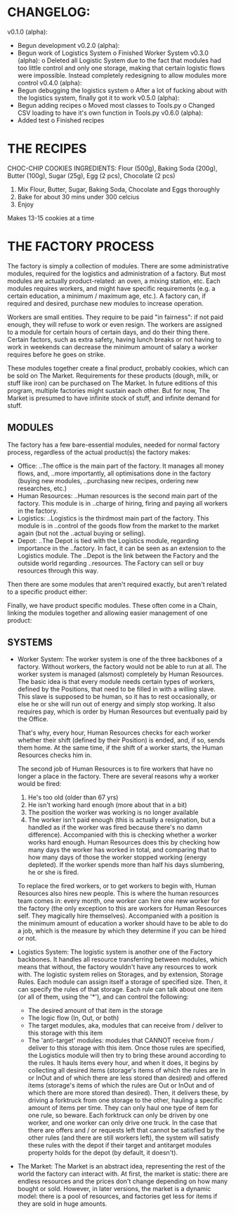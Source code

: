 # CHANGELOG:
v0.1.0 (alpha):
  + Begun development
v0.2.0 (alpha):
  + Begun work of Logistics System
  o Finished Worker System
v0.3.0 (alpha):
  o Deleted all Logistic System due to the fact that modules had too little
    control and only one storage, making that certain logistic flows were
    impossible. Instead completely redesigning to allow modules more control
v0.4.0 (alpha):
  + Begun debugging the logistics system
  o After a lot of fucking about with the logistics system, finally got it to
    work
v0.5.0 (alpha):
  + Begun adding recipes
  o Moved most classes to Tools.py
  o Changed CSV loading to have it's own function in Tools.py
v0.6.0 (alpha):
  + Added test
  o Finished recipes

# THE RECIPES

CHOC-CHIP COOKIES
INGREDIENTS:
Flour (500g), Baking Soda (200g), Butter (100g), Sugar (25g), Egg (2 pcs),
  Chocolate (2 pcs)

1) Mix Flour, Butter, Sugar, Baking Soda, Chocolate and Eggs thoroughly
2) Bake for about 30 mins under 300 celcius
3) Enjoy

Makes 13-15 cookies at a time


# THE FACTORY PROCESS

The factory is simply a collection of modules. There are some administrative
modules, required for the logistics and administration of a factory. But most
modules are actually product-related: an oven, a mixing station, etc. Each
modules requires workers, and might have specific requirements (e.g. a certain
education, a minimum / maximum age, etc.). A factory can, if required and
desired, purchase new modules to increase operation.

Workers are small entities. They require to be paid "in fairness": if not paid
enough, they will refuse to work or even resign. The workers are assigned to a
module for certain hours of certain days, and do their thing there. Certain
factors, such as extra safety, having lunch breaks or not having to work in
weekends can decrease the minimum amount of salary a worker requires before he
goes on strike.

These modules together create a final product, probably cookies, which can be
sold on The Market. Requirements for these products (dough, milk, or stuff like
iron) can be purchased on The Market. In future editions of this program,
multiple factories might sustain each other. But for now, The Market is
presumed to have infinite stock of stuff, and infinite demand for stuff.

## MODULES
The factory has a few bare-essential modules, needed for normal factory
process, regardless of the actual product(s) the factory makes:
- Office:
..The office is the main part of the factory. It manages all money flows, and,
..more importantly, all optimisations done in the factory (buying new modules,
..purchasing new recipes, ordering new researches, etc.)
- Human Resources:
..Human resources is the second main part of the factory. This module is in
..charge of hiring, firing and paying all workers in the factory.
- Logistics:
..Logistics is the thirdmost main part of the factory. This module is in
..control of the goods flow from the market to the market again (but not the
..actual buying or selling).
- Depot:
..The Depot is tied with the Logistics module, regarding importance in the
..factory. In fact, it can be seen as an extension to the Logistics module. The
..Depot is the link between the Factory and the outside world regarding
..resources. The Factory can sell or buy resources through this way.

Then there are some modules that aren't required exactly, but aren't related
to a specific product either:



Finally, we have product specific modules. These often come in a Chain, linking
the modules together and allowing easier management of one product:


## SYSTEMS
- Worker System:
  The worker system is one of the three backbones of a factory. Without workers, 
  the factory would not be able to run at all. The worker system is managed 
  (alsmost) completely by Human Resources. The basic idea is that every module
  needs certain types of workers, defined by the Positions, that need to be
  filled in with a willing slave. This slave is supposed to be human, so it has
  to rest occasionally, or else he or she will run out of energy and simply
  stop working. It also requires pay, which is order by Human Resources but
  eventually paid by the Office.

  That's why, every hour, Human Resources checks for each worker whether their
  shift (defined by their Position) is ended, and, if so, sends them home. At
  the same time, if the shift of a worker starts, the Human Resources checks
  him in.

  The second job of Human Resources is to fire workers that have no longer a
  place in the factory. There are several reasons why a worker would be fired:
  1. He's too old (older than 67 yrs)
  2. He isn't working hard enough (more about that in a bit)
  3. The position the worker was working is no longer available
  4. The worker isn't paid enough (this is actually a resignation, but a handled
     as if the worker was fired because there's no damn difference).
  Accompanied with this is checking whether a worker works hard enough. Human
  Resources does this by checking how many days the worker has worked in total,
  and comparing that to how many days of those the worker stopped working
  (energy depleted). If the worker spends more than half his days slumbering, he
  or she is fired.

  To replace the fired workers, or to get workers to begin with, Human Resources
  also hires new people. This is where the human resources team comes in: every
  month, one worker can hire one new worker for the factory (the only exception
  to this are workers for Human Resources self. They magically hire themselves).
  Accompanied with a position is the minimum amount of education a worker should
  have to be able to do a job, which is the measure by which they determine if
  you can be hired or not.
- Logistics System:
  The logistic system is another one of the Factory backbones. It handles all
  resource transferring between modules, which means that without, the factory
  wouldn't have any resources to work with. The logistic system relies on
  Storages, and by extension, Storage Rules. Each module can assign itself a
  storage of specified size. Then, it can specify the rules of that storage.
  Each rule can talk about one item (or all of them, using the '*'), and can
  control the following:
  - The desired amount of that item in the storage
  - The logic flow (In, Out, or both)
  - The target modules, aka, modules that can receive from / deliver to this
    storage with this item
  - The 'anti-target' modules: modules that CANNOT receive from / deliver to
    this storage with this item.
  Once those rules are specified, the Logistics module will then try to bring
  these around according to the rules. It hauls items every hour, and when it
  does, it begins by collecting all desired items (storage's items of which the
  rules are In or InOut and of which there are less stored than desired) and
  offered items (storage's items of which the rules are Out or InOut and of
  which there are more stored than desired). Then, it delivers these, by driving
  a forktruck from one storage to the other, hauling a specific amount of items
  per time. They can only haul one type of item for one rule, so beware. Each
  forktruck can only be driven by one worker, and one worker can only drive one
  truck. In the case that there are offers and / or requests left that cannot be
  satisfied by the other rules (and there are still workers left), the system
  will satisfy these rules with the depot if their target and antitarget modules
  property holds for the depot (by default, it doesn't).
- The Market:
  The Market is an abstract idea, representing the rest of the world the
  factory can interact with. At first, the market is static: there are endless
  resources and the prices don't change depending on how many bought or sold.
  However, in later versions, the market is a dynamic model: there is a pool of
  resources, and factories get less for items if they are sold in huge amounts.
